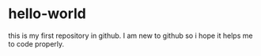 # hello-world
this is my first repository in github.
I am new to github so i hope it helps me to code properly.
